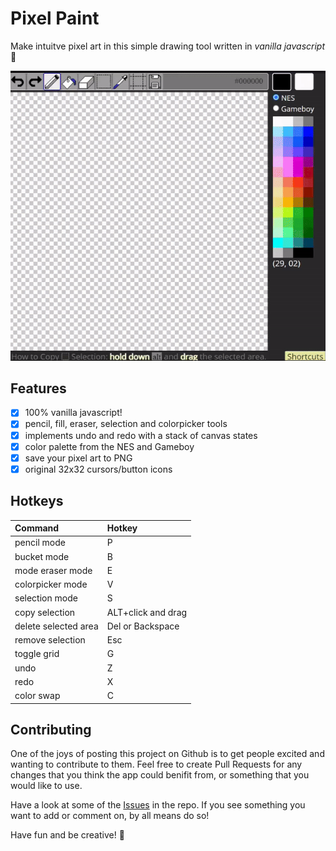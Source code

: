 # Pixel Paint

Make intuitve pixel art in this simple drawing tool written in _vanilla javascript_ :cake:

![Image](gif/drawing.gif)

## Features
- [x] 100% vanilla javascript!
- [x] pencil, fill, eraser, selection and colorpicker tools
- [x] implements undo and redo with a stack of canvas states
- [x] color palette from the NES and Gameboy
- [x] save your pixel art to PNG
- [x] original 32x32 cursors/button icons

## Hotkeys

| Command          | Hotkey              |
| :--------------- | :------------------ |
| pencil mode      | P                   |
| bucket mode      | B                   |
| mode eraser mode | E                   |
| colorpicker mode | V                   |
| selection mode   | S                   |
| copy selection   | ALT+click and drag  |
| delete selected area | Del or Backspace| 
| remove selection | Esc                 |
| toggle grid      | G                   |
| undo             | Z                   |
| redo             | X                   |
| color swap       | C                   |


## Contributing

One of the joys of posting this project on Github is to get people excited and wanting to contribute to them. Feel free to create Pull Requests for any changes that you think the app could benifit from, or something that you would like to use.

Have a look at some of the [Issues](https://github.com/Kully/pixel-paint/issues) in the repo. If you see something you want to add or comment on, by all means do so!

Have fun and be creative! :art:
